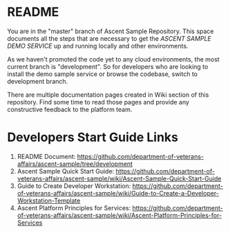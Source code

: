 # README #

You are in the "master" branch of Ascent Sample Repository. This space documents all the steps that are necessary to get the *ASCENT SAMPLE DEMO SERVICE* up and running locally and other environments.

As we haven't promoted the code yet to any cloud environments, the most current branch is "development". So for developers who are looking to install the demo sample service or browse the codebase, switch to development branch. 

There are multiple documentation pages created in Wiki section of this repository. Find some time to read those pages and provide any constructive feedback to the platform team.

# Developers Start Guide Links #

1. README Document: https://github.com/department-of-veterans-affairs/ascent-sample/tree/development
2. Ascent Sample Quick Start Guide: https://github.com/department-of-veterans-affairs/ascent-sample/wiki/Ascent-Sample-Quick-Start-Guide
3. Guide to Create Developer Workstation: https://github.com/department-of-veterans-affairs/ascent-sample/wiki/Guide-to-Create-a-Developer-Workstation-Template
4. Ascent Platform Principles for Services: https://github.com/department-of-veterans-affairs/ascent-sample/wiki/Ascent-Platform-Principles-for-Services
